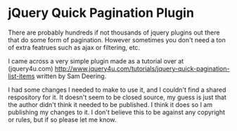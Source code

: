 jQuery Quick Pagination Plugin
==============================

There are probably hundreds if not thousands of jquery plugins out there that do some form of pagination.  However sometimes you don't need a ton of extra featrues such as ajax or filtering, etc.

I came across a very simple plugin made as a tutorial over at (jquery4u.com) http://www.jquery4u.com/tutorials/jquery-quick-pagination-list-items written by Sam Deering.

I had some changes I needed to make to use it, and I couldn't find a shared respository for it.  It doesn't seem to be closed source, my guess is just that the author didn't think it needed to be published.  I think it does so I am publishing my changes to it.  I don't believe this to be against any copyright or rules, but if so please let me know.